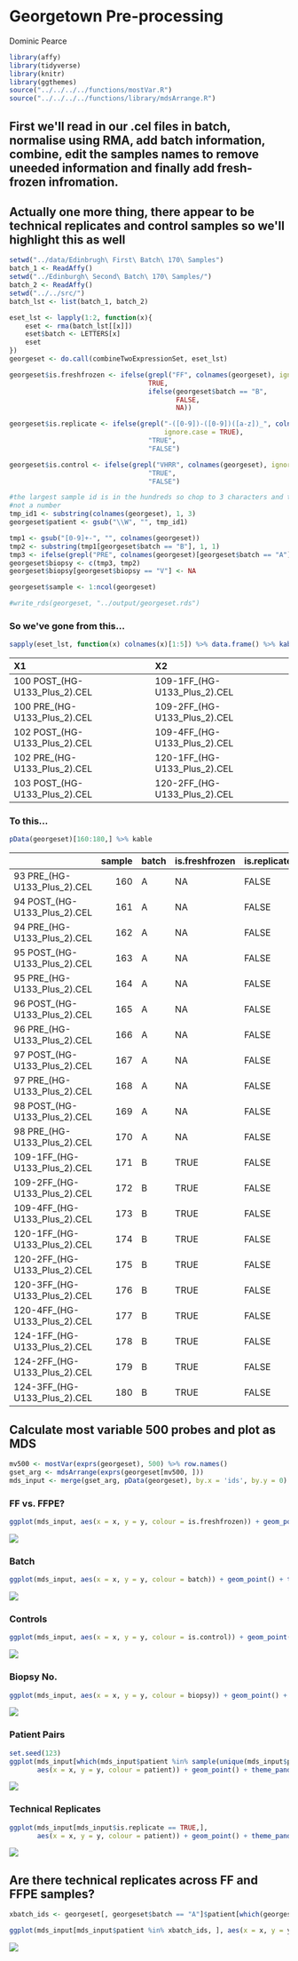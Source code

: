 Georgetown Pre-processing
================
Dominic Pearce

``` r
library(affy)
library(tidyverse)
library(knitr)
library(ggthemes)
source("../../../../functions/mostVar.R")
source("../../../../functions/library/mdsArrange.R")
```

First we'll read in our .cel files in batch, normalise using RMA, add batch information, combine, edit the samples names to remove uneeded information and finally add fresh-frozen infromation.
------------------------------------------------------------------------------------------------------------------------------------------------------------------------------------------------

Actually one more thing, there appear to be technical replicates and control samples so we'll highlight this as well
--------------------------------------------------------------------------------------------------------------------

``` r
setwd("../data/Edinbrugh\ First\ Batch\ 170\ Samples")
batch_1 <- ReadAffy()
setwd("../Edinburgh\ Second\ Batch\ 170\ Samples/")
batch_2 <- ReadAffy()
setwd("../../src/")
batch_lst <- list(batch_1, batch_2)

eset_lst <- lapply(1:2, function(x){
    eset <- rma(batch_lst[[x]])
    eset$batch <- LETTERS[x]
    eset
})
georgeset <- do.call(combineTwoExpressionSet, eset_lst)

georgeset$is.freshfrozen <- ifelse(grepl("FF", colnames(georgeset), ignore.case = TRUE),
                                   TRUE, 
                                   ifelse(georgeset$batch == "B", 
                                          FALSE, 
                                          NA))

georgeset$is.replicate <- ifelse(grepl("-([0-9])-([0-9])([a-z])_", colnames(georgeset),
                                       ignore.case = TRUE), 
                                   "TRUE", 
                                   "FALSE")

georgeset$is.control <- ifelse(grepl("VHRR", colnames(georgeset), ignore.case = TRUE), 
                                   "TRUE", 
                                   "FALSE")

#the largest sample id is in the hundreds so chop to 3 characters and then remove anything that's 
#not a number
tmp_id1 <- substring(colnames(georgeset), 1, 3) 
georgeset$patient <- gsub("\\W", "", tmp_id1)

tmp1 <- gsub("[0-9]+-", "", colnames(georgeset))
tmp2 <- substring(tmp1[georgeset$batch == "B"], 1, 1)
tmp3 <- ifelse(grepl("PRE", colnames(georgeset)[georgeset$batch == "A"]), 1, 4)
georgeset$biopsy <- c(tmp3, tmp2)
georgeset$biopsy[georgeset$biopsy == "V"] <- NA

georgeset$sample <- 1:ncol(georgeset)

#write_rds(georgeset, "../output/georgeset.rds")
```

### So we've gone from this...

``` r
sapply(eset_lst, function(x) colnames(x)[1:5]) %>% data.frame() %>% kable()
```

| X1                               | X2                              |
|:---------------------------------|:--------------------------------|
| 100 POST\_(HG-U133\_Plus\_2).CEL | 109-1FF\_(HG-U133\_Plus\_2).CEL |
| 100 PRE\_(HG-U133\_Plus\_2).CEL  | 109-2FF\_(HG-U133\_Plus\_2).CEL |
| 102 POST\_(HG-U133\_Plus\_2).CEL | 109-4FF\_(HG-U133\_Plus\_2).CEL |
| 102 PRE\_(HG-U133\_Plus\_2).CEL  | 120-1FF\_(HG-U133\_Plus\_2).CEL |
| 103 POST\_(HG-U133\_Plus\_2).CEL | 120-2FF\_(HG-U133\_Plus\_2).CEL |

### To this...

``` r
pData(georgeset)[160:180,] %>% kable
```

|                                 |  sample| batch | is.freshfrozen | is.replicate | is.control | biopsy | patient |
|---------------------------------|-------:|:------|:---------------|:-------------|:-----------|:-------|:--------|
| 93 PRE\_(HG-U133\_Plus\_2).CEL  |     160| A     | NA             | FALSE        | FALSE      | 1      | 93      |
| 94 POST\_(HG-U133\_Plus\_2).CEL |     161| A     | NA             | FALSE        | FALSE      | 4      | 94      |
| 94 PRE\_(HG-U133\_Plus\_2).CEL  |     162| A     | NA             | FALSE        | FALSE      | 1      | 94      |
| 95 POST\_(HG-U133\_Plus\_2).CEL |     163| A     | NA             | FALSE        | FALSE      | 4      | 95      |
| 95 PRE\_(HG-U133\_Plus\_2).CEL  |     164| A     | NA             | FALSE        | FALSE      | 1      | 95      |
| 96 POST\_(HG-U133\_Plus\_2).CEL |     165| A     | NA             | FALSE        | FALSE      | 4      | 96      |
| 96 PRE\_(HG-U133\_Plus\_2).CEL  |     166| A     | NA             | FALSE        | FALSE      | 1      | 96      |
| 97 POST\_(HG-U133\_Plus\_2).CEL |     167| A     | NA             | FALSE        | FALSE      | 4      | 97      |
| 97 PRE\_(HG-U133\_Plus\_2).CEL  |     168| A     | NA             | FALSE        | FALSE      | 1      | 97      |
| 98 POST\_(HG-U133\_Plus\_2).CEL |     169| A     | NA             | FALSE        | FALSE      | 4      | 98      |
| 98 PRE\_(HG-U133\_Plus\_2).CEL  |     170| A     | NA             | FALSE        | FALSE      | 1      | 98      |
| 109-1FF\_(HG-U133\_Plus\_2).CEL |     171| B     | TRUE           | FALSE        | FALSE      | 1      | 109     |
| 109-2FF\_(HG-U133\_Plus\_2).CEL |     172| B     | TRUE           | FALSE        | FALSE      | 2      | 109     |
| 109-4FF\_(HG-U133\_Plus\_2).CEL |     173| B     | TRUE           | FALSE        | FALSE      | 4      | 109     |
| 120-1FF\_(HG-U133\_Plus\_2).CEL |     174| B     | TRUE           | FALSE        | FALSE      | 1      | 120     |
| 120-2FF\_(HG-U133\_Plus\_2).CEL |     175| B     | TRUE           | FALSE        | FALSE      | 2      | 120     |
| 120-3FF\_(HG-U133\_Plus\_2).CEL |     176| B     | TRUE           | FALSE        | FALSE      | 3      | 120     |
| 120-4FF\_(HG-U133\_Plus\_2).CEL |     177| B     | TRUE           | FALSE        | FALSE      | 4      | 120     |
| 124-1FF\_(HG-U133\_Plus\_2).CEL |     178| B     | TRUE           | FALSE        | FALSE      | 1      | 124     |
| 124-2FF\_(HG-U133\_Plus\_2).CEL |     179| B     | TRUE           | FALSE        | FALSE      | 2      | 124     |
| 124-3FF\_(HG-U133\_Plus\_2).CEL |     180| B     | TRUE           | FALSE        | FALSE      | 3      | 124     |

Calculate most variable 500 probes and plot as MDS
--------------------------------------------------

``` r
mv500 <- mostVar(exprs(georgeset), 500) %>% row.names()
gset_arg <- mdsArrange(exprs(georgeset[mv500, ]))
mds_input <- merge(gset_arg, pData(georgeset), by.x = 'ids', by.y = 0)
```

### FF vs. FFPE?

``` r
ggplot(mds_input, aes(x = x, y = y, colour = is.freshfrozen)) + geom_point() + theme_pander()
```

<img src="pre-processing_files/figure-markdown_github-ascii_identifiers/unnamed-chunk-8-1.png" style="display: block; margin: auto;" />

### Batch

``` r
ggplot(mds_input, aes(x = x, y = y, colour = batch)) + geom_point() + theme_pander()
```

<img src="pre-processing_files/figure-markdown_github-ascii_identifiers/unnamed-chunk-9-1.png" style="display: block; margin: auto;" />

### Controls

``` r
ggplot(mds_input, aes(x = x, y = y, colour = is.control)) + geom_point() + theme_pander()
```

<img src="pre-processing_files/figure-markdown_github-ascii_identifiers/unnamed-chunk-10-1.png" style="display: block; margin: auto;" />

### Biopsy No.

``` r
ggplot(mds_input, aes(x = x, y = y, colour = biopsy)) + geom_point() + theme_pander()
```

<img src="pre-processing_files/figure-markdown_github-ascii_identifiers/unnamed-chunk-11-1.png" style="display: block; margin: auto;" />

### Patient Pairs

``` r
set.seed(123)
ggplot(mds_input[which(mds_input$patient %in% sample(unique(mds_input$patient), 10)), ], 
       aes(x = x, y = y, colour = patient)) + geom_point() + theme_pander()
```

<img src="pre-processing_files/figure-markdown_github-ascii_identifiers/unnamed-chunk-12-1.png" style="display: block; margin: auto;" />

### Technical Replicates

``` r
ggplot(mds_input[mds_input$is.replicate == TRUE,], 
       aes(x = x, y = y, colour = patient)) + geom_point() + theme_pander()
```

<img src="pre-processing_files/figure-markdown_github-ascii_identifiers/unnamed-chunk-13-1.png" style="display: block; margin: auto;" />

Are there technical replicates across FF and FFPE samples?
----------------------------------------------------------

``` r
xbatch_ids <- georgeset[, georgeset$batch == "A"]$patient[which(georgeset[, georgeset$batch == "A"]$patient %in% georgeset[, georgeset$batch == "B"]$patient)]

ggplot(mds_input[mds_input$patient %in% xbatch_ids, ], aes(x = x, y = y, colour = patient)) + geom_point()
```

<img src="pre-processing_files/figure-markdown_github-ascii_identifiers/unnamed-chunk-14-1.png" style="display: block; margin: auto;" />

